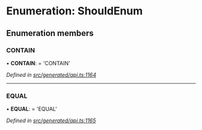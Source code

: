 # Enumeration: ShouldEnum

## Enumeration members

###  CONTAIN

• **CONTAIN**: =  <any>'CONTAIN'

*Defined in [src/generated/api.ts:1164](https://github.com/mailslurp/mailslurp-client/blob/a26884c/src/generated/api.ts#L1164)*

___

###  EQUAL

• **EQUAL**: =  <any>'EQUAL'

*Defined in [src/generated/api.ts:1165](https://github.com/mailslurp/mailslurp-client/blob/a26884c/src/generated/api.ts#L1165)*
